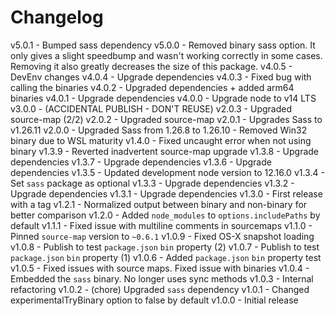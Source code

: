 
# Changelog

v5.0.1 - Bumped sass dependency
v5.0.0 - Removed binary sass option.
         It only gives a slight speedbump and wasn't working correctly in some cases.
         Removing it also greatly decreases the size of this package.
v4.0.5 - DevEnv changes
v4.0.4 - Upgrade dependencies
v4.0.3 - Fixed bug with calling the binaries
v4.0.2 - Upgraded dependencies + added arm64 binaries
v4.0.1 - Upgrade dependencies
v4.0.0 - Upgrade node to v14 LTS
v3.0.0 - (ACCIDENTAL PUBLISH - DON'T REUSE)
v2.0.3 - Upgraded source-map (2/2)
v2.0.2 - Upgraded source-map
v2.0.1 - Upgrades Sass to v1.26.11
v2.0.0 - Upgraded Sass from 1.26.8 to 1.26.10
       - Removed Win32 binary due to WSL maturity
v1.4.0 - Fixed uncaught error when not using binary
v1.3.9 - Reverted inadvertent source-map upgrade
v1.3.8 - Upgrade dependencies
v1.3.7 - Upgrade dependencies
v1.3.6 - Upgrade dependencies
v1.3.5 - Updated development node version to 12.16.0
v1.3.4 - Set `sass` package as optional
v1.3.3 - Upgrade dependencies
v1.3.2 - Upgrade dependencies
v1.3.1 - Upgrade dependencies
v1.3.0 - First release with a tag
v1.2.1 - Normalized output between binary and non-binary for better comparison
v1.2.0 - Added `node_modules` to `options.includePaths` by default
v1.1.1 - Fixed issue with multiline comments in sourcemaps
v1.1.0 - Pinned `source-map` version to `~0.6.1`
v1.0.9 - Fixed OS-X snapshot loading
v1.0.8 - Publish to test `package.json` `bin` property (2)
v1.0.7 - Publish to test `package.json` `bin` property (1)
v1.0.6 - Added `package.json` `bin` property test
v1.0.5 - Fixed issues with source maps. Fixed issue with binaries
v1.0.4 - Embedded the `sass` binary. No longer uses sync methods
v1.0.3 - Internal refactoring
v1.0.2 - (chore) Upgraded `sass` dependency
v1.0.1 - Changed experimentalTryBinary option to false by default
v1.0.0 - Initial release
